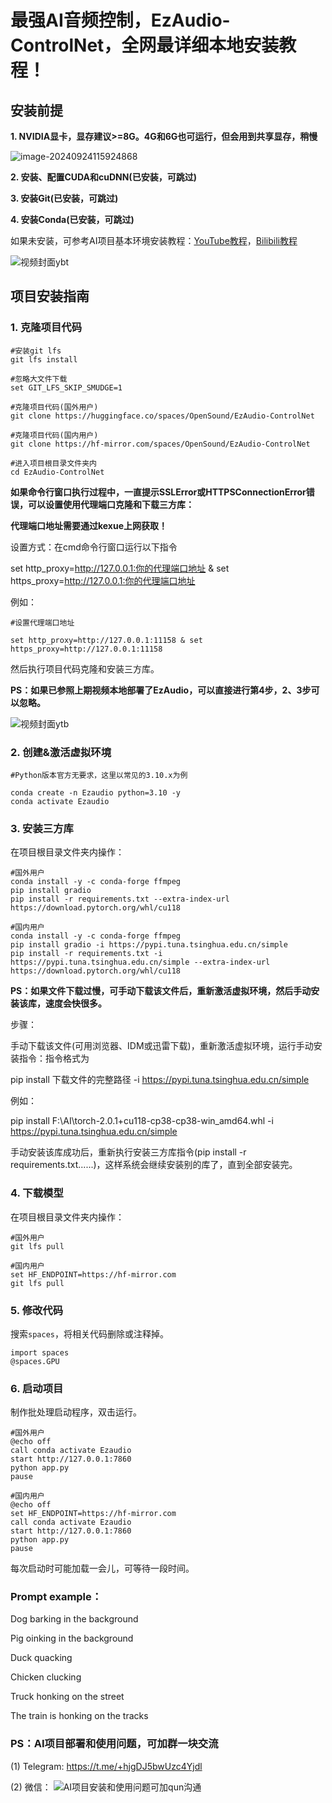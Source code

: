 

# 最强AI音频控制，EzAudio-ControlNet，全网最详细本地安装教程！



## 安装前提

**1. NVIDIA显卡，显存建议>=8G。4G和6G也可运行，但会用到共享显存，稍慢**

![image-20240924115924868](https://github.com/user-attachments/assets/a7f8f0f7-ec50-4dc5-b2a8-7a573324c545)


**2. 安装、配置CUDA和cuDNN(已安装，可跳过)**

**3. 安装Git(已安装，可跳过)**

**4. 安装Conda(已安装，可跳过)**

如果未安装，可参考AI项目基本环境安装教程：[YouTube教程](https://youtu.be/yliAfNJgtpI?si=ODw5qKYQ5b9URA2c)，[Bilibili教程](https://www.bilibili.com/video/BV1seYteFEvy/?vd_source=6c8b8679b818b05d24c65f49a65eb994)


![视频封面ybt](https://github.com/user-attachments/assets/fecd1b9c-66db-4364-94a1-ff6420aee037)




## 项目安装指南

### **1. 克隆项目代码**

``` 
#安装git lfs
git lfs install

#忽略大文件下载
set GIT_LFS_SKIP_SMUDGE=1

#克隆项目代码(国外用户)
git clone https://huggingface.co/spaces/OpenSound/EzAudio-ControlNet

#克隆项目代码(国内用户)
git clone https://hf-mirror.com/spaces/OpenSound/EzAudio-ControlNet

#进入项目根目录文件夹内
cd EzAudio-ControlNet
```

**如果命令行窗口执行过程中，一直提示SSLError或HTTPSConnectionError错误，可以设置使用代理端口克隆和下载三方库：**

**代理端口地址需要通过kexue上网获取！**

设置方式：在cmd命令行窗口运行以下指令

set http_proxy=http://127.0.0.1:你的代理端口地址 & set https_proxy=http://127.0.0.1:你的代理端口地址

例如：

```
#设置代理端口地址

set http_proxy=http://127.0.0.1:11158 & set https_proxy=http://127.0.0.1:11158
```

然后执行项目代码克隆和安装三方库。



**PS：如果已参照上期视频本地部署了EzAudio，可以直接进行第4步，2、3步可以忽略。**

![视频封面ytb](https://github.com/user-attachments/assets/f16323f6-6721-43ab-bece-5b096fbeeb16)



### **2.** **创建&激活虚拟环境**

```
#Python版本官方无要求，这里以常见的3.10.x为例

conda create -n Ezaudio python=3.10 -y
conda activate Ezaudio
```

### **3. 安装三方库**

在项目根目录文件夹内操作：

```
#国外用户
conda install -y -c conda-forge ffmpeg
pip install gradio
pip install -r requirements.txt --extra-index-url https://download.pytorch.org/whl/cu118

#国内用户
conda install -y -c conda-forge ffmpeg
pip install gradio -i https://pypi.tuna.tsinghua.edu.cn/simple
pip install -r requirements.txt -i https://pypi.tuna.tsinghua.edu.cn/simple --extra-index-url https://download.pytorch.org/whl/cu118
```

**PS：如果文件下载过慢，可手动下载该文件后，重新激活虚拟环境，然后手动安装该库，速度会快很多。**

步骤：

手动下载该文件(可用浏览器、IDM或迅雷下载)，重新激活虚拟环境，运行手动安装指令：指令格式为

pip install 下载文件的完整路径 -i https://pypi.tuna.tsinghua.edu.cn/simple

例如：

pip install F:\AI\torch-2.0.1+cu118-cp38-cp38-win_amd64.whl -i https://pypi.tuna.tsinghua.edu.cn/simple

手动安装该库成功后，重新执行安装三方库指令(pip install -r requirements.txt......)，这样系统会继续安装别的库了，直到全部安装完。

### 4. 下载模型

在项目根目录文件夹内操作：

```
#国外用户
git lfs pull

#国内用户
set HF_ENDPOINT=https://hf-mirror.com
git lfs pull
```

### 5. 修改代码

搜索`spaces`，将相关代码删除或注释掉。

```
import spaces
@spaces.GPU
```

### 6. 启动项目

制作批处理启动程序，双击运行。

```
#国外用户
@echo off
call conda activate Ezaudio
start http://127.0.0.1:7860
python app.py
pause

#国内用户
@echo off
set HF_ENDPOINT=https://hf-mirror.com
call conda activate Ezaudio
start http://127.0.0.1:7860
python app.py
pause
```
每次启动时可能加载一会儿，可等待一段时间。

### Prompt example：
Dog barking in the background

Pig oinking in the background

Duck quacking

Chicken clucking

Truck honking on the street

The train is honking on the tracks

### PS：AI项目部署和使用问题，可加群一块交流
(1) Telegram: https://t.me/+hjgDJ5bwUzc4Yjdl

(2) 微信：
![AI项目安装和使用问题可加qun沟通](https://github.com/user-attachments/assets/569a4851-3266-4b78-ac86-bb043c4d0786)


